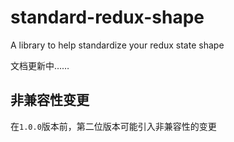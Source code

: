 # standard-redux-shape

A library to help standardize your redux state shape

文档更新中……

## 非兼容性变更

在`1.0.0`版本前，第二位版本可能引入非兼容性的变更
